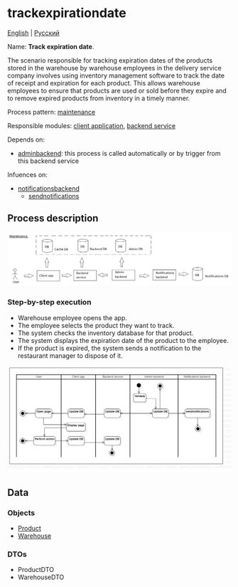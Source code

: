 # trackexpirationdate

[English](trackexpirationdate.md) | [Русский](trackexpirationdate.ru.md)

Name: **Track expiration date**.

The scenario responsible for tracking expiration dates of the products stored in the warehouse by warehouse employees in the delivery service company involves using inventory management software to track the date of receipt and expiration for each product. 
This allows warehouse employees to ensure that products are used or sold before they expire and to remove expired products from inventory in a timely manner.

Process pattern: [maintenance](../../processpatterns/maintenance.md)

Responsible modules: [client application](../../frontend/warehouseclient.md), [backend service](../../backend/warehousebackend.md)

Depends on: 
- [adminbackend](../../backend/adminbackend.md): this process is called automatically or by trigger from this backend service

Infuences on: 
- [notificationsbackend](../../backend/notificationsbackend.md)
    - [sendnotifications](../notificationsbackend/sendnotifications.md)

## Process description

![maintenance_overall](../../img/maintenance_overall.png)

### Step-by-step execution

- Warehouse employee opens the app.
- The employee selects the product they want to track.
- The system checks the inventory database for that product.
- The system displays the expiration date of the product to the employee.
- If the product is expired, the system sends a notification to the restaurant manager to dispose of it.

![customer.rateorder](../../img/activitydiagrams/customer.rateorder.png)

## Data

### Objects

- [Product](https://github.com/alexeysp11/workflow-lib/blob/main/src/Models/Business/Products/Product.cs)
- [Warehouse](https://github.com/alexeysp11/workflow-lib/blob/main/src/Models/Business/InformationSystem/Warehouse.cs) 

### DTOs

- ProductDTO
- WarehouseDTO
